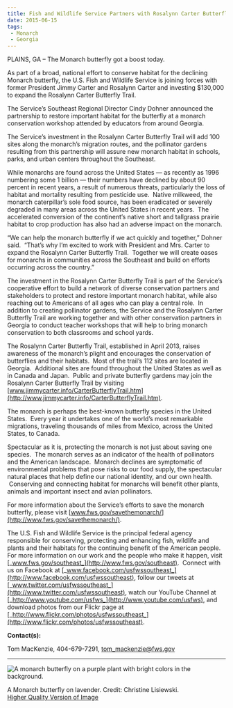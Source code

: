 ```yaml
---
title: Fish and Wildlife Service Partners with Rosalynn Carter Butterfly Trail to Save the Monarch Butterfly
date: 2015-06-15
tags:
 - Monarch
 - Georgia
---
```


PLAINS, GA – The Monarch butterfly got a boost today.

As part of a broad, national effort to conserve habitat for the declining Monarch butterfly, the U.S. Fish and Wildlife Service is joining forces with former President Jimmy Carter and Rosalynn Carter and investing $130,000 to expand the Rosalynn Carter Butterfly Trail.

The Service’s Southeast Regional Director Cindy Dohner announced the partnership to restore important habitat for the butterfly at a monarch conservation workshop attended by educators from around Georgia. 

The Service’s investment in the Rosalynn Carter Butterfly Trail will add 100 sites along the monarch’s migration routes, and the pollinator gardens resulting from this partnership will assure new monarch habitat in schools, parks, and urban centers throughout the Southeast. 

While monarchs are found across the United States — as recently as 1996 numbering some 1 billion — their numbers have declined by about 90 percent in recent years, a result of numerous threats, particularly the loss of habitat and mortality resulting from pesticide use.  Native milkweed, the monarch caterpillar’s sole food source, has been eradicated or severely degraded in many areas across the United States in recent years.  The accelerated conversion of the continent’s native short and tallgrass prairie habitat to crop production has also had an adverse impact on the monarch.

“We can help the monarch butterfly if we act quickly and together,” Dohner said.  “That’s why I’m excited to work with President and Mrs. Carter to expand the Rosalynn Carter Butterfly Trail.  Together we will create oases for monarchs in communities across the Southeast and build on efforts occurring across the country.”

The investment in the Rosalynn Carter Butterfly Trail is part of the Service’s cooperative effort to build a network of diverse conservation partners and stakeholders to protect and restore important monarch habitat, while also reaching out to Americans of all ages who can play a central role.  In addition to creating pollinator gardens, the Service and the Rosalynn Carter Butterfly Trail are working together and with other conservation partners in Georgia to conduct teacher workshops that will help to bring monarch conservation to both classrooms and school yards.  

The Rosalynn Carter Butterfly Trail, established in April 2013, raises awareness of the monarch’s plight and encourages the conservation of butterflies and their habitats.  Most of the trail’s 112 sites are located in Georgia.  Additional sites are found throughout the United States as well as in Canada and Japan.  Public and private butterfly gardens may join the Rosalynn Carter Butterfly Trail by visiting [www.jimmycarter.info/CarterButterflyTrail.htm](http://www.jimmycarter.info/CarterButterflyTrail.htm).   

The monarch is perhaps the best-known butterfly species in the United States.  Every year it undertakes one of the world’s most remarkable migrations, traveling thousands of miles from Mexico, across the United States, to Canada.

Spectacular as it is, protecting the monarch is not just about saving one species.  The monarch serves as an indicator of the health of pollinators and the American landscape.  Monarch declines are symptomatic of environmental problems that pose risks to our food supply, the spectacular natural places that help define our national identity, and our own health.  Conserving and connecting habitat for monarchs will benefit other plants, animals and important insect and avian pollinators.

For more information about the Service’s efforts to save the monarch butterfly, please visit [www.fws.gov/savethemonarch/](http://www.fws.gov/savethemonarch/).

The U.S. Fish and Wildlife Service is the principal federal agency responsible for conserving, protecting and enhancing fish, wildlife and plants and their habitats for the continuing benefit of the American people. For more information on our work and the people who make it happen, visit [_www.fws.gov/southeast_](http://www.fws.gov/southeast).  Connect with us on Facebook at [_www.facebook.com/usfwssoutheast_](http://www.facebook.com/usfwssoutheast), follow our tweets at [_www.twitter.com/usfwssoutheast_](http://www.twitter.com/usfwssoutheast), watch our YouTube Channel at [_http://www.youtube.com/usfws_](http://www.youtube.com/usfws), and download photos from our Flickr page at [_http://www.flickr.com/photos/usfwssoutheast_](http://www.flickr.com/photos/usfwssoutheast).

**Contact(s):**  

Tom MacKenzie, 404-679-7291, tom_mackenzie@fws.gov

* * *

![A monarch butterfly on a purple plant with bright colors in the background.](images/newsUploads/newsThumbs/newsImageThumbF83F2B48-EC4A-C55B-503D4C9AB040DB83.jpg)

A Monarch butterfly on lavender. Credit: Christine Lisiewski.  
[Higher Quality Version of Image](https://flic.kr/p/tJrJXf)
